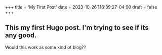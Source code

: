 +++
title = 'My First Post'
date = 2023-10-26T16:39:27-04:00
draft = false
+++

## This my first Hugo post. I'm trying to see if its any good.

Would this work as some kind of blog??
